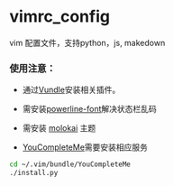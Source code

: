 # vimrc_config

vim 配置文件，支持python，js, makedown

### 使用注意：

- 通过[Vundle](https://github.com/VundleVim/Vundle.vim)安装相关插件。

- 需安装[powerline-font](https://github.com/powerline/fonts)解决状态栏乱码

- 需安装 [molokai](https://github.com/tomasr/molokai) 主题

- [YouCompleteMe](https://github.com/Valloric/YouCompleteMe)需要安装相应服务

```bash
cd ~/.vim/bundle/YouCompleteMe
./install.py
```

